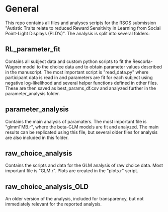 # General

This repo contains all files and analyses scripts for the RSOS submission "Autistic Traits relate to reduced Reward Sensitivity in Learning from Social Point-Light Displays (PLD’s)".
The analysis is split into several folders:

## RL_parameter_fit

Contains all subject data and custom python scripts to fit the Rescorla-Wagner model to the choice data and to obtain parameter values described in the manuscript.
The most important script is "read_data.py" where participant data is read in and parameters are fit for each subject using negative log-likelihood and several helper functions 
defined in other files. These are then saved as best_params_df.csv and analyzed further in the parameter_analysis folder.

## parameter_analysis
Contains the main analysis of paramaters. The most important file is "glmmTMB.r", where the beta-GLM models are fit and analyzed. 
The main results can be replicated using this file, but several older files for analysis are also included in this folder.

## raw_choice_analysis
Contains the scripts and data for the GLM analysis of raw choice data. Most important file is "GLM.r". Plots are created in the "plots.r" script.

## raw_choice_analysis_OLD
An older version of the analysis, included for transparency, but not immediately relevant for the reported analysis.


